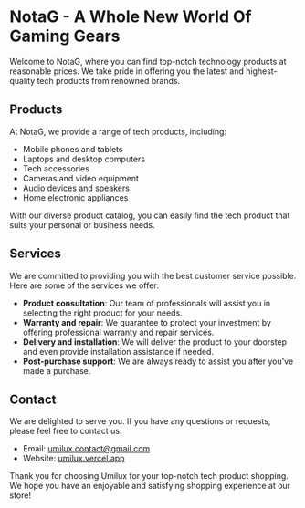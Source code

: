 # NotaG - A Whole New World Of Gaming Gears

Welcome to NotaG, where you can find top-notch technology products at reasonable prices. We take pride in offering you the latest and highest-quality tech products from renowned brands.

## Products

At NotaG, we provide a range of tech products, including:

- Mobile phones and tablets
- Laptops and desktop computers
- Tech accessories
- Cameras and video equipment
- Audio devices and speakers
- Home electronic appliances

With our diverse product catalog, you can easily find the tech product that suits your personal or business needs.

## Services

We are committed to providing you with the best customer service possible. Here are some of the services we offer:

- **Product consultation**: Our team of professionals will assist you in selecting the right product for your needs.
- **Warranty and repair**: We guarantee to protect your investment by offering professional warranty and repair services.
- **Delivery and installation**: We will deliver the product to your doorstep and even provide installation assistance if needed.
- **Post-purchase support**: We are always ready to assist you after you've made a purchase.

## Contact

We are delighted to serve you. If you have any questions or requests, please feel free to contact us:

- Email: umilux.contact@gmail.com
- Website: [umilux.vercel.app](umilux.vercel.app)

Thank you for choosing Umilux for your top-notch tech product shopping. We hope you have an enjoyable and satisfying shopping experience at our store!
